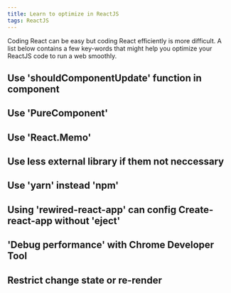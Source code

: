 ```yaml
---
title: Learn to optimize in ReactJS
tags: ReactJS
---
```


Coding React can be easy but coding React efficiently is more difficult. A list below contains a few key-words that might help you optimize
your ReactJS code to run a web smoothly.

## Use 'shouldComponentUpdate' function in component

## Use 'PureComponent'

## Use 'React.Memo'

## Use less external library if them not neccessary

## Use 'yarn' instead 'npm'

## Using 'rewired-react-app' can config Create-react-app without 'eject'

## 'Debug performance' with Chrome Developer Tool

## Restrict change state or re-render

